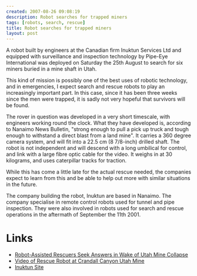 ```yaml
---
created: 2007-08-26 09:08:19
description: Robot searches for trapped miners
tags: [robots, search, rescue]
title: Robot searches for trapped miners
layout: post
---
```

A robot built by engineers at the Canadian firm Inuktun Services Ltd and equipped with surveillance and inspection technology by Pipe-Eye International was deployed on Saturday the 25th August to search for six miners buried in a mine shaft in Utah.

This kind of mission is possibly one of the best uses of robotic technology, and in emergencies, I expect search and rescue robots to play an increasingly important part. In this case, since it has been three weeks since the men were trapped, it is sadly not very hopeful that survivors will be found.

The rover in question was developed in a very short timescale, with engineers working round the clock. What they have developed is, according to Nanaimo News Bulletin, "strong enough to pull a pick up truck and tough enough to withstand a direct blast from a land mine". It carries a 360 degree camera system, and will fit into a 22.5 cm (8 7/8-inch) drilled shaft. The robot is not independent and will descend with a long umbilical for control, and link with a large fibre optic cable for the video. It weighs in at 30 kilograms, and uses caterpillar tracks for traction.

While this has come a little late for the actual rescue needed, the companies expect to learn from this and be able to help out more with similar situations in the future.

The company building the robot, Inuktun are based in Nanaimo. The company specialise in remote control robots used for tunnel and pipe inspection. They were also involved in robots used for search and rescue operations in the aftermath of September the 11th 2001.

# Links

* [Robot-Assisted Rescuers Seek Answers in Wake of Utah Mine Collapse](https://www.scientificamerican.com/article/robot-assisted-rescuers-s/)
* [Video of Rescue Robot at Crandall Canyon Utah Mine](https://www.youtube.com/watch?v=yiAi3mO4EhI)
* <a href="http://www.inuktun.com" >Inuktun Site</a>
